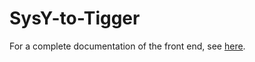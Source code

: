 # SysY-to-Tigger

For a complete documentation of the front end, see [here](https://github.com/ZhenbangYou/SysY-Front-End/blob/main/README.md).  
